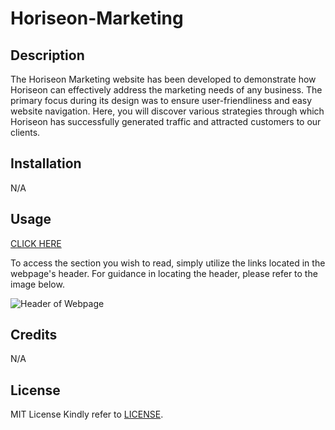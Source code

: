 # Horiseon-Marketing

## Description

The Horiseon Marketing website has been developed to demonstrate how Horiseon can effectively address the marketing needs of any business. The primary focus during its design was to ensure user-friendliness and easy website navigation. Here, you will discover various strategies through which Horiseon has successfully generated traffic and attracted customers to our clients.

## Installation

N/A

## Usage

[CLICK HERE](https://jmckenna01.github.io/Horiseon-Marketing)

To access the section you wish to read, simply utilize the links located in the webpage's header. For guidance in locating the header, please refer to the image below.

![Header of Webpage]([Horiseon-Markleting-Nav.png](https://github.com/JMcKenna01/Horiseon-Marketing/blob/main/Horiseon-Marketing-Nav.png)https://github.com/JMcKenna01/Horiseon-Marketing/blob/main/Horiseon-Marketing-Nav.png)

## Credits

N/A

## License

MIT License
Kindly refer to [LICENSE](./LICENSE).
